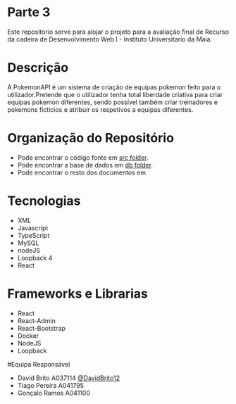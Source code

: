 # Parte 3
Este repositorio serve para alojar o projeto para a avaliação final de Recurso da cadeira de Desenvolvimento Web I - Instituto Universitario da Maia.

# Descrição
A PokemonAPI é um sistema de criação de equipas pokemon feito para o utilizador.Pretende que o utilizador tenha total liberdade criativa para criar equipas pokemon diferentes, sendo possível também criar treinadores e pokemons ficticios e atribuir os respetivos a equipas diferentes.

# Organização do Repositório
* Pode encontrar o código fonte em [src folder](pokemon-lb4/).
* Pode encontrar a base de dados em [db folder](db/).
* Pode encontrar o resto dos documentos em 

# Tecnologias
* XML
* Javascript
* TypeScript
* MySQL
* nodeJS
* Loopback 4
* React

# Frameworks e Librarias
* React
* React-Admin
* React-Bootstrap
* Docker
* NodeJS
* Loopback 

#Equipa Responsável
* David Brito A037114 [@DavidBrito12](https://https://github.com/DavidBrito12)
* Tiago Pereira A041795
* Gonçalo Ramos A041100
